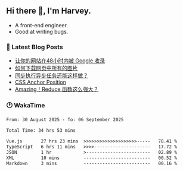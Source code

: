 ## Hi there 👋, I'm Harvey.

- A front-end engineer.
- Good at writing bugs.

### 📖 Latest Blog Posts
<!-- BLOG-POST-LIST:START -->
- [让你的网站在48小时内被 Google 收录](https://blog.izou.top/posts/google-index-script/)
- [如何下载网页中所有的图片](https://blog.izou.top/posts/download-page-img/)
- [同步执行异步任务还能这样做？](https://blog.izou.top/posts/sync-executed/)
- [CSS Anchor Position](https://blog.izou.top/posts/css-anchor/)
- [Amazing！Reduce 函数这么强大？](https://blog.izou.top/posts/reduce-usage/)
<!-- BLOG-POST-LIST:END -->

### 🕐 WakaTime
<!--START_SECTION:waka-->

```txt
From: 30 August 2025 - To: 06 September 2025

Total Time: 34 hrs 53 mins

Vue.js       27 hrs 23 mins  >>>>>>>>>>>>>>>>>>>>-----   78.41 %
TypeScript   6 hrs 11 mins   >>>>---------------------   17.72 %
JSON         1 hr            >------------------------   02.89 %
XML          10 mins         -------------------------   00.52 %
Markdown     3 mins          -------------------------   00.16 %
```

<!--END_SECTION:waka-->
